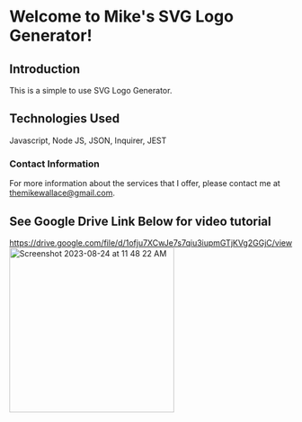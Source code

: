 # Welcome to Mike's SVG Logo Generator! #

## Introduction ##

This is a simple to use SVG Logo Generator.

## Technologies Used ##

Javascript, Node JS, JSON, Inquirer, JEST

### Contact Information ###

For more information about the services that I offer, please contact me at themikewallace@gmail.com.

## See Google Drive Link Below for video tutorial ##

[
](https://drive.google.com/file/d/1ofju7XCwJe7s7qiu3iupmGTjKVg2GGjC/view)https://drive.google.com/file/d/1ofju7XCwJe7s7qiu3iupmGTjKVg2GGjC/view
<img width="293" alt="Screenshot 2023-08-24 at 11 48 22 AM" src="https://github.com/MikeWentForth/SVG-Logo-Maker/assets/132107748/e0b53ca9-85ac-4ddd-bdea-e2c06fb9d086">
